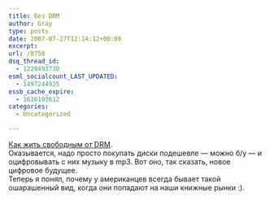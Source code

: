 ```yaml
---
title: Без DRM
author: Gray
type: posts
date: 2007-07-27T12:14:12+00:00
excerpt:
url: /8758
dsq_thread_id:
  - 1228493730
esml_socialcount_LAST_UPDATED:
  - 1497244925
essb_cache_expire:
  - 1616193612
categories:
  - Uncategorized

---
```








<a href="http://www.extremetech.com/article2/0,1697,2162650,00.asp" target="_blank">Как жить свободным от DRM</a>.  
Оказывается, надо просто покупать диски подешевле &#8212; можно б/у &#8212; и оцифровывать с них музыку в mp3. Вот оно, так сказать, новое цифровое будущее.  
Теперь я понял, почему у американцев всегда бывает такой ошарашенный вид, когда они попадают на наши книжные рынки :).